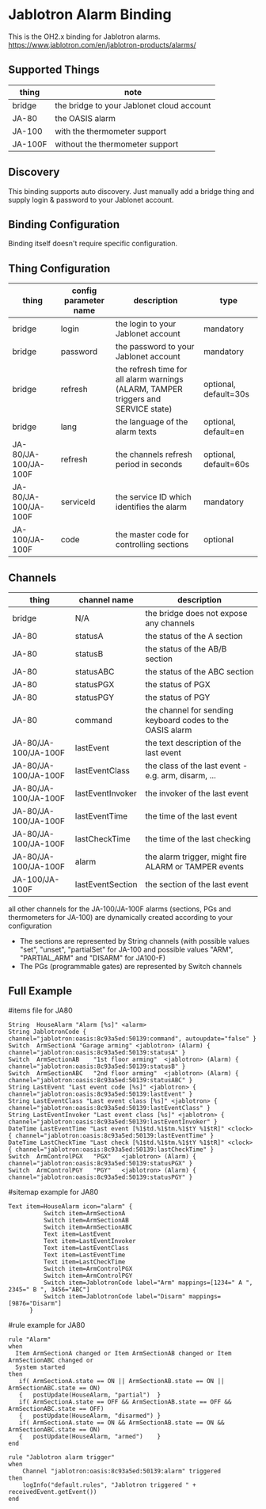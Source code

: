 # Jablotron Alarm Binding

This is the OH2.x binding for Jablotron alarms.
https://www.jablotron.com/en/jablotron-products/alarms/

## Supported Things

| thing   | note                                      |
|---------|-------------------------------------------|
| bridge  | the bridge to your Jablonet cloud account |
| JA-80   | the OASIS alarm                           |
| JA-100  | with the thermometer support              |
| JA-100F | without the thermometer support           |
 
## Discovery

This binding supports auto discovery. Just manually add a bridge thing and supply login & password to your Jablonet account.

## Binding Configuration

Binding itself doesn't require specific configuration.

## Thing Configuration

| thing                | config parameter name | description                                                                        | type                  |
|----------------------|-----------------------|------------------------------------------------------------------------------------|-----------------------|
| bridge               | login                 | the login to your Jablonet account                                                 | mandatory             |
| bridge               | password              | the password to your Jablonet account                                              | mandatory             |
| bridge               | refresh               | the refresh time for all alarm warnings (ALARM, TAMPER triggers and SERVICE state) | optional, default=30s |
| bridge               | lang                  | the language of the alarm texts                                                    | optional, default=en  |
| JA-80/JA-100/JA-100F | refresh               | the channels refresh period in seconds                                             | optional, default=60s |
| JA-80/JA-100/JA-100F | serviceId             | the service ID which identifies the alarm                                          | mandatory             |
| JA-100/JA-100F       | code                  | the master code for controlling sections                                           | optional              |

## Channels

| thing                | channel name     | description                                               |
|----------------------|------------------|-----------------------------------------------------------|
| bridge               | N/A              | the bridge does not expose any channels                   |
| JA-80                | statusA          | the status of the A section                               |
| JA-80                | statusB          | the status of the AB/B section                            |
| JA-80                | statusABC        | the status of the ABC section                             |
| JA-80                | statusPGX        | the status of PGX                                         |
| JA-80                | statusPGY        | the status of PGY                                         |
| JA-80                | command          | the channel for sending keyboard codes to the OASIS alarm |
| JA-80/JA-100/JA-100F | lastEvent        | the text description of the last event                    |
| JA-80/JA-100/JA-100F | lastEventClass   | the class of the last event - e.g. arm, disarm, ...       |
| JA-80/JA-100/JA-100F | lastEventInvoker | the invoker of the last event                             |
| JA-80/JA-100/JA-100F | lastEventTime    | the time of the last event                                |
| JA-80/JA-100/JA-100F | lastCheckTime    | the time of the last checking                             |
| JA-80/JA-100/JA-100F | alarm            | the alarm trigger, might fire ALARM or TAMPER events      |
| JA-100/JA-100F       | lastEventSection | the section of the last event                             |

all other channels for the JA-100/JA-100F alarms (sections, PGs and thermometers for JA-100) are dynamically created according to your configuration

* The sections are represented by String channels (with possible values "set", "unset", "partialSet" for JA-100 and 
possible values "ARM", "PARTIAL_ARM" and "DISARM" for JA100-F)
* The PGs (programmable gates) are represented by Switch channels 

## Full Example

#items file for JA80

```
String  HouseAlarm "Alarm [%s]" <alarm>
String JablotronCode { channel="jablotron:oasis:8c93a5ed:50139:command", autoupdate="false" }
Switch	ArmSectionA	"Garage arming"	<jablotron>	(Alarm)	{ channel="jablotron:oasis:8c93a5ed:50139:statusA" }
Switch	ArmSectionAB	"1st floor arming"	<jablotron>	(Alarm)	{ channel="jablotron:oasis:8c93a5ed:50139:statusB" }
Switch	ArmSectionABC	"2nd floor arming"	<jablotron>	(Alarm)	{ channel="jablotron:oasis:8c93a5ed:50139:statusABC" }
String LastEvent "Last event code [%s]" <jablotron> { channel="jablotron:oasis:8c93a5ed:50139:lastEvent" }
String LastEventClass "Last event class [%s]" <jablotron> { channel="jablotron:oasis:8c93a5ed:50139:lastEventClass" }
String LastEventInvoker "Last event class [%s]" <jablotron> { channel="jablotron:oasis:8c93a5ed:50139:lastEventInvoker" }
DateTime LastEventTime "Last event [%1$td.%1$tm.%1$tY %1$tR]" <clock> { channel="jablotron:oasis:8c93a5ed:50139:lastEventTime" }
DateTime LastCheckTime "Last check [%1$td.%1$tm.%1$tY %1$tR]" <clock> { channel="jablotron:oasis:8c93a5ed:50139:lastCheckTime" }
Switch	ArmControlPGX	"PGX"	<jablotron>	(Alarm)	{ channel="jablotron:oasis:8c93a5ed:50139:statusPGX" }
Switch	ArmControlPGY	"PGY"	<jablotron>	(Alarm)	{ channel="jablotron:oasis:8c93a5ed:50139:statusPGY" }
```

#sitemap example for JA80

```
Text item=HouseAlarm icon="alarm" {
          Switch item=ArmSectionA
          Switch item=ArmSectionAB
          Switch item=ArmSectionABC
          Text item=LastEvent
          Text item=LastEventInvoker
          Text item=LastEventClass
          Text item=LastEventTime
          Text item=LastCheckTime
          Switch item=ArmControlPGX
          Switch item=ArmControlPGY
          Switch item=JablotronCode label="Arm" mappings=[1234=" A ", 2345=" B ", 3456="ABC"]
          Switch item=JablotronCode label="Disarm" mappings=[9876="Disarm"]
      }
```

#rule example for JA80

```
rule "Alarm"
when 
  Item ArmSectionA changed or Item ArmSectionAB changed or Item ArmSectionABC changed or 
  System started
then
   if( ArmSectionA.state == ON || ArmSectionAB.state == ON || ArmSectionABC.state == ON)
   {   postUpdate(HouseAlarm, "partial")  }
   if( ArmSectionA.state == OFF && ArmSectionAB.state == OFF && ArmSectionABC.state == OFF)
   {   postUpdate(HouseAlarm, "disarmed") }
   if( ArmSectionA.state == ON && ArmSectionAB.state == ON && ArmSectionABC.state == ON)
   {   postUpdate(HouseAlarm, "armed")    }
end

rule "Jablotron alarm trigger"
when
    Channel "jablotron:oasis:8c93a5ed:50139:alarm" triggered
then
    logInfo("default.rules", "Jablotron triggered " + receivedEvent.getEvent())
end
```
